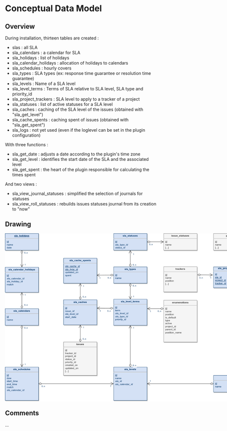 # Conceptual Data Model

## Overview

During installation, thirteen tables are created :
- slas : all SLA
- sla_calendars : a calendar for SLA
- sla_holidays : list of holidays
- sla_calendar_holidays : allocation of holidays to calendars
- sla_schedules : hourly covers
- sla_types : SLA types (ex: response time guarantee or resolution time guarantee)
- sla_levels : Name of a SLA level
- sla_level_terms : Terms of SLA relative to SLA level, SLA type and priority_id
- sla_project_trackers : SLA level to apply to a tracker of a project
- sla_statuses : list of active statuses for a SLA level
- sla_caches : caching of the SLA level of the issues (obtained with "sla_get_level") 
- sla_cache_spents : caching spent of issues (obtained with "sla_get_spent") 
- sla_logs : not yet used (even if the loglevel can be set in the plugin configuration)

With three functions :
- sla_get_date : adjusts a date according to the plugin's time zone
- sla_get_level : identifies the start date of the SLA and the associated level
- sla_get_spent : the heart of the plugin responsible for calculating the times spent

And two views :
- sla_view_journal_statuses : simplified the selection of journals for statuses
- sla_view_roll_statuses : rebuilds issues statuses journal from its creation to "now"

## Drawing
<div style=" width:800px; height:550px; " >

![Redmine SLA - MCD](images/mcd/redmine_sla_mcd.png)
</div>

## Comments
...